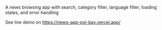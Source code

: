 A news browsing app with search, category filter, language filter, loading states, and error handling

See live demo on https://news-app-psi-bay.vercel.app/